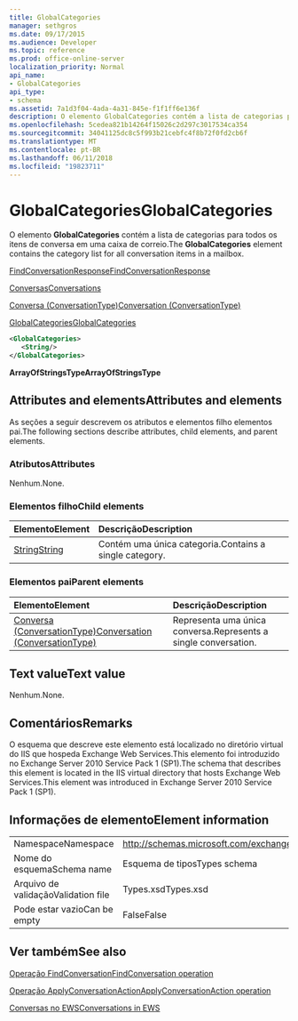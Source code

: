 ```yaml
---
title: GlobalCategories
manager: sethgros
ms.date: 09/17/2015
ms.audience: Developer
ms.topic: reference
ms.prod: office-online-server
localization_priority: Normal
api_name:
- GlobalCategories
api_type:
- schema
ms.assetid: 7a1d3f04-4ada-4a31-845e-f1f1ff6e136f
description: O elemento GlobalCategories contém a lista de categorias para todos os itens de conversa em uma caixa de correio.
ms.openlocfilehash: 5cedea821b14264f15026c2d297c3017534ca354
ms.sourcegitcommit: 34041125dc8c5f993b21cebfc4f8b72f0fd2cb6f
ms.translationtype: MT
ms.contentlocale: pt-BR
ms.lasthandoff: 06/11/2018
ms.locfileid: "19823711"
---
```

# <a name="globalcategories"></a><span data-ttu-id="6c1a5-103">GlobalCategories</span><span class="sxs-lookup"><span data-stu-id="6c1a5-103">GlobalCategories</span></span>

<span data-ttu-id="6c1a5-104">O elemento **GlobalCategories** contém a lista de categorias para todos os itens de conversa em uma caixa de correio.</span><span class="sxs-lookup"><span data-stu-id="6c1a5-104">The **GlobalCategories** element contains the category list for all conversation items in a mailbox.</span></span> 
  
[<span data-ttu-id="6c1a5-105">FindConversationResponse</span><span class="sxs-lookup"><span data-stu-id="6c1a5-105">FindConversationResponse</span></span>](findconversationresponse.md)
  
[<span data-ttu-id="6c1a5-106">Conversas</span><span class="sxs-lookup"><span data-stu-id="6c1a5-106">Conversations</span></span>](conversations-ex15websvcsotherref.md)
  
[<span data-ttu-id="6c1a5-107">Conversa (ConversationType)</span><span class="sxs-lookup"><span data-stu-id="6c1a5-107">Conversation (ConversationType)</span></span>](conversation-conversationtype.md)
  
[<span data-ttu-id="6c1a5-108">GlobalCategories</span><span class="sxs-lookup"><span data-stu-id="6c1a5-108">GlobalCategories</span></span>](globalcategories.md)
  
```XML
<GlobalCategories>
   <String/>
</GlobalCategories>
```

 <span data-ttu-id="6c1a5-109">**ArrayOfStringsType**</span><span class="sxs-lookup"><span data-stu-id="6c1a5-109">**ArrayOfStringsType**</span></span>
## <a name="attributes-and-elements"></a><span data-ttu-id="6c1a5-110">Attributes and elements</span><span class="sxs-lookup"><span data-stu-id="6c1a5-110">Attributes and elements</span></span>

<span data-ttu-id="6c1a5-111">As seções a seguir descrevem os atributos e elementos filho elementos pai.</span><span class="sxs-lookup"><span data-stu-id="6c1a5-111">The following sections describe attributes, child elements, and parent elements.</span></span>
  
### <a name="attributes"></a><span data-ttu-id="6c1a5-112">Atributos</span><span class="sxs-lookup"><span data-stu-id="6c1a5-112">Attributes</span></span>

<span data-ttu-id="6c1a5-113">Nenhum.</span><span class="sxs-lookup"><span data-stu-id="6c1a5-113">None.</span></span>
  
### <a name="child-elements"></a><span data-ttu-id="6c1a5-114">Elementos filho</span><span class="sxs-lookup"><span data-stu-id="6c1a5-114">Child elements</span></span>

|<span data-ttu-id="6c1a5-115">**Elemento**</span><span class="sxs-lookup"><span data-stu-id="6c1a5-115">**Element**</span></span>|<span data-ttu-id="6c1a5-116">**Descrição**</span><span class="sxs-lookup"><span data-stu-id="6c1a5-116">**Description**</span></span>|
|:-----|:-----|
|[<span data-ttu-id="6c1a5-117">String</span><span class="sxs-lookup"><span data-stu-id="6c1a5-117">String</span></span>](string.md) <br/> |<span data-ttu-id="6c1a5-118">Contém uma única categoria.</span><span class="sxs-lookup"><span data-stu-id="6c1a5-118">Contains a single category.</span></span>  <br/> |
   
### <a name="parent-elements"></a><span data-ttu-id="6c1a5-119">Elementos pai</span><span class="sxs-lookup"><span data-stu-id="6c1a5-119">Parent elements</span></span>

|<span data-ttu-id="6c1a5-120">**Elemento**</span><span class="sxs-lookup"><span data-stu-id="6c1a5-120">**Element**</span></span>|<span data-ttu-id="6c1a5-121">**Descrição**</span><span class="sxs-lookup"><span data-stu-id="6c1a5-121">**Description**</span></span>|
|:-----|:-----|
|[<span data-ttu-id="6c1a5-122">Conversa (ConversationType)</span><span class="sxs-lookup"><span data-stu-id="6c1a5-122">Conversation (ConversationType)</span></span>](conversation-conversationtype.md) <br/> |<span data-ttu-id="6c1a5-123">Representa uma única conversa.</span><span class="sxs-lookup"><span data-stu-id="6c1a5-123">Represents a single conversation.</span></span>  <br/> |
   
## <a name="text-value"></a><span data-ttu-id="6c1a5-124">Text value</span><span class="sxs-lookup"><span data-stu-id="6c1a5-124">Text value</span></span>

<span data-ttu-id="6c1a5-125">Nenhum.</span><span class="sxs-lookup"><span data-stu-id="6c1a5-125">None.</span></span>
  
## <a name="remarks"></a><span data-ttu-id="6c1a5-126">Comentários</span><span class="sxs-lookup"><span data-stu-id="6c1a5-126">Remarks</span></span>

<span data-ttu-id="6c1a5-127">O esquema que descreve este elemento está localizado no diretório virtual do IIS que hospeda Exchange Web Services.This elemento foi introduzido no Exchange Server 2010 Service Pack 1 (SP1).</span><span class="sxs-lookup"><span data-stu-id="6c1a5-127">The schema that describes this element is located in the IIS virtual directory that hosts Exchange Web Services.This element was introduced in Exchange Server 2010 Service Pack 1 (SP1).</span></span>
  
## <a name="element-information"></a><span data-ttu-id="6c1a5-128">Informações de elemento</span><span class="sxs-lookup"><span data-stu-id="6c1a5-128">Element information</span></span>

|||
|:-----|:-----|
|<span data-ttu-id="6c1a5-129">Namespace</span><span class="sxs-lookup"><span data-stu-id="6c1a5-129">Namespace</span></span>  <br/> |http://schemas.microsoft.com/exchange/services/2006/types  <br/> |
|<span data-ttu-id="6c1a5-130">Nome do esquema</span><span class="sxs-lookup"><span data-stu-id="6c1a5-130">Schema name</span></span>  <br/> |<span data-ttu-id="6c1a5-131">Esquema de tipos</span><span class="sxs-lookup"><span data-stu-id="6c1a5-131">Types schema</span></span>  <br/> |
|<span data-ttu-id="6c1a5-132">Arquivo de validação</span><span class="sxs-lookup"><span data-stu-id="6c1a5-132">Validation file</span></span>  <br/> |<span data-ttu-id="6c1a5-133">Types.xsd</span><span class="sxs-lookup"><span data-stu-id="6c1a5-133">Types.xsd</span></span>  <br/> |
|<span data-ttu-id="6c1a5-134">Pode estar vazio</span><span class="sxs-lookup"><span data-stu-id="6c1a5-134">Can be empty</span></span>  <br/> |<span data-ttu-id="6c1a5-135">False</span><span class="sxs-lookup"><span data-stu-id="6c1a5-135">False</span></span>  <br/> |
   
## <a name="see-also"></a><span data-ttu-id="6c1a5-136">Ver também</span><span class="sxs-lookup"><span data-stu-id="6c1a5-136">See also</span></span>



[<span data-ttu-id="6c1a5-137">Operação FindConversation</span><span class="sxs-lookup"><span data-stu-id="6c1a5-137">FindConversation operation</span></span>](findconversation-operation.md)
  
[<span data-ttu-id="6c1a5-138">Operação ApplyConversationAction</span><span class="sxs-lookup"><span data-stu-id="6c1a5-138">ApplyConversationAction operation</span></span>](applyconversationaction-operation.md)


[<span data-ttu-id="6c1a5-139">Conversas no EWS</span><span class="sxs-lookup"><span data-stu-id="6c1a5-139">Conversations in EWS</span></span>](http://msdn.microsoft.com/library/91e64629-db6c-4c94-9dcb-d386232e8467%28Office.15%29.aspx)


